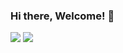 ### Hi there, Welcome! 👋

![](https://quotes-github-readme.vercel.app/api?type=horizontal&theme=gruvbox)
![](https://github-readme-stats.vercel.app/api/top-langs/?username=husnulnawafil&theme=monokai&hide_border=false&include_all_commits=false&count_private=true&layout=compact)
